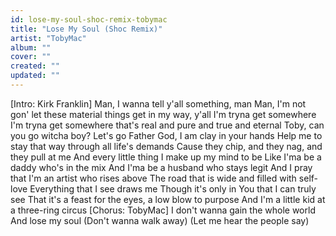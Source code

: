 ```yaml
---
id: lose-my-soul-shoc-remix-tobymac
title: "Lose My Soul (Shoc Remix)"
artist: "TobyMac"
album: ""
cover: ""
created: ""
updated: ""
---
```


[Intro: Kirk Franklin]
Man, I wanna tell y'all something, man
Man, I'm not gon' let these material things get in my way, y'all
I'm tryna get somewhere
I'm tryna get somewhere that's real and pure and true and eternal
Toby, can you go witcha boy?
Let's go
Father God, I am clay in your hands
Help me to stay that way through all life's demands
Cause they chip, and they nag, and they pull at me
And every little thing I make up my mind to be
Like I'ma be a daddy who's in the mix
And I'ma be a husband who stays legit
And I pray that I'm an artist who rises above
The road that is wide and filled with self-love
Everything that I see draws me
Though it's only in You that I can truly see
That it's a feast for the eyes, a low blow to purpose
And I'm a little kid at a three-ring circus
[Chorus: TobyMac]
I don't wanna gain the whole world
And lose my soul
(Don't wanna walk away)
(Let me hear the people say)